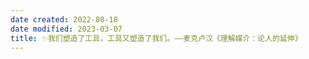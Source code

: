 ```yaml
---
date created: 2022-08-18
date modified: 2023-03-07
title: ✨我们塑造了工具，工具又塑造了我们。——麦克卢汉《理解媒介：论人的延伸》
---
```

